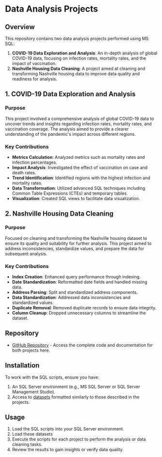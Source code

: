 # Data Analysis Projects

## Overview
This repository contains two data analysis projects performed using MS SQL:

1. **COVID-19 Data Exploration and Analysis**: An in-depth analysis of global COVID-19 data, focusing on infection rates, mortality rates, and the impact of vaccination.
2. **Nashville Housing Data Cleaning**: A project aimed at cleaning and transforming Nashville housing data to improve data quality and readiness for analysis.

## 1. COVID-19 Data Exploration and Analysis

### Purpose
This project involved a comprehensive analysis of global COVID-19 data to uncover trends and insights regarding infection rates, mortality rates, and vaccination coverage. The analysis aimed to provide a clearer understanding of the pandemic's impact across different regions.

### Key Contributions
- **Metrics Calculation**: Analyzed metrics such as mortality rates and infection percentages.
- **Impact Analysis**: Investigated the effect of vaccination on case and death rates.
- **Trend Identification**: Identified regions with the highest infection and mortality rates.
- **Data Transformation**: Utilized advanced SQL techniques including Common Table Expressions (CTEs) and temporary tables.
- **Visualization**: Created SQL views to facilitate data visualization.

## 2. Nashville Housing Data Cleaning

### Purpose
Focused on cleaning and transforming the Nashville housing dataset to ensure its quality and suitability for further analysis. This project aimed to address inconsistencies, standardize values, and prepare the data for subsequent analysis.

### Key Contributions
- **Index Creation**: Enhanced query performance through indexing.
- **Date Standardization**: Reformatted date fields and handled missing data.
- **Address Parsing**: Split and standardized address components.
- **Data Standardization**: Addressed data inconsistencies and standardized values.
- **Duplicate Removal**: Removed duplicate records to ensure data integrity.
- **Column Cleanup**: Dropped unnecessary columns to streamline the dataset.

## Repository

- [GitHub Repository](https://github.com/NilavathaniAP/MyProjects) - Access the complete code and documentation for both projects here.

## Installation

To work with the SQL scripts, ensure you have:
1. An SQL Server environment (e.g., MS SQL Server or SQL Server Management Studio).
2. Access to [datasets](https://drive.google.com/drive/folders/1VYuZgnmkczMSgu6aAr6HjmmZXC4cI0DJ?usp=sharing) formatted similarly to those described in the projects.

## Usage

1. Load the SQL scripts into your SQL Server environment.
2. Load these datasets
3. Execute the scripts for each project to perform the analysis or data cleaning tasks.
4. Review the results to gain insights or verify data quality.

